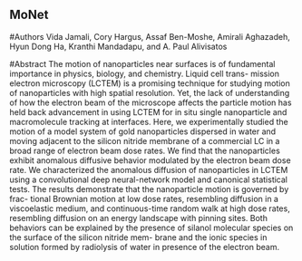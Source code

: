 ## MoNet

#Authors
Vida Jamali, Cory Hargus, Assaf Ben-Moshe, Amirali Aghazadeh, Hyun Dong Ha, Kranthi Mandadapu, and A. Paul Alivisatos

#Abstract
The motion of nanoparticles near surfaces is of fundamental importance in physics, biology, and chemistry. Liquid cell trans- mission electron microscopy (LCTEM) is a promising technique for studying motion of nanoparticles with high spatial resolution. Yet, the lack of understanding of how the electron beam of the microscope affects the particle motion has held back advancement in using LCTEM for in situ single nanoparticle and macromolecule tracking at interfaces. Here, we experimentally studied the motion of a model system of gold nanoparticles dispersed in water and moving adjacent to the silicon nitride membrane of a commercial LC in a broad range of electron beam dose rates. We find that the nanoparticles exhibit anomalous diffusive behavior modulated by the electron beam dose rate. We characterized the anomalous diffusion of nanoparticles in LCTEM using a convolutional deep neural-network model and canonical statistical tests. The results demonstrate that the nanoparticle motion is governed by frac- tional Brownian motion at low dose rates, resembling diffusion in a viscoelastic medium, and continuous-time random walk at high dose rates, resembling diffusion on an energy landscape with pinning sites. Both behaviors can be explained by the presence of silanol molecular species on the surface of the silicon nitride mem- brane and the ionic species in solution formed by radiolysis of water in presence of the electron beam.
